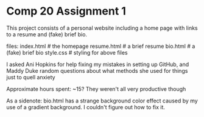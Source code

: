 # Comp 20 Assignment 1

This project consists of a personal website including a home page with links to a resume and (fake) brief bio.

files:
	index.html 		# the homepage
	resume.html 	# a brief resume
	bio.html 		# a (fake) brief bio
	style.css 		# styling for above files


I asked Ani Hopkins for help fixing my mistakes in setting up GitHub, and Maddy Duke random questions about what methods she used for things just to quell anxiety

Approximate hours spent: ~15? They weren't all very productive though

As a sidenote: bio.html has a strange background color effect caused by my use of a gradient background. I couldn't figure out how to fix it.